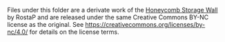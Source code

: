 Files under this folder are a derivate work of the [Honeycomb Storage Wall](https://www.printables.com/model/152592-honeycomb-storage-wall)
by RostaP and are released under the same Creative Commons BY-NC license as the original. See https://creativecommons.org/licenses/by-nc/4.0/
for details on the license terms.
